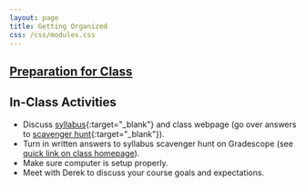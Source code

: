 ```yaml
---
layout: page
title: Getting Organized
css: /css/modules.css
---
```


## [Preparation for Class](PREP/GetOrganized)

## In-Class Activities

* Discuss [syllabus](../resources/Syllabus_Current.html){:target="_blank"} and class webpage (go over answers to [scavenger hunt](PREP/RESOURCES/GetOrganized_Hunt){:target="_blank"}).
* Turn in written answers to syllabus scavenger hunt on Gradescope (see [quick link on class homepage](../)).
* Make sure computer is setup properly.
* Meet with Derek to discuss your course goals and expectations.
